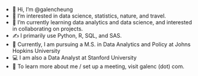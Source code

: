 - 👋 Hi, I’m @galencheung
- 👀 I’m interested in data science, statistics, nature, and travel.
- 🌱 I’m currently learning data analytics and data science, and interested in collaborating on projects.
- ✍️ I primarily use Python, R, SQL, and SAS.
- 🏫 Currently, I am pursuing a M.S. in Data Analytics and Policy at Johns Hopkins University
- 💻 I am also a Data Analyst at Stanford University
- 📖 To learn more about me / set up a meeting, visit galenc (dot) com.

<!---
galencheung/galencheung is a ✨ special ✨ repository because its `README.md` (this file) appears on your GitHub profile.
You can click the Preview link to take a look at your changes.
--->
